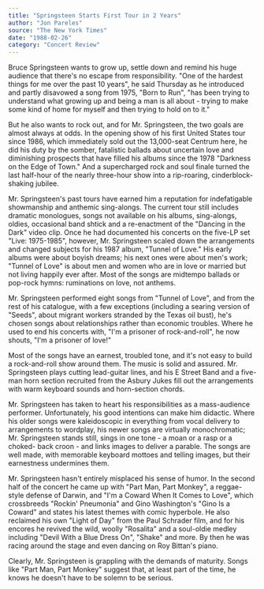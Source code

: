```yaml
---
title: "Springsteen Starts First Tour in 2 Years"
author: "Jon Pareles"
source: "The New York Times"
date: "1988-02-26"
category: "Concert Review"
---
```


Bruce Springsteen wants to grow up, settle down and remind his huge audience that there's no escape from responsibility. "One of the hardest things for me over the past 10 years", he said Thursday as he introduced and partly disavowed a song from 1975, "Born to Run", "has been trying to understand what growing up and being a man is all about - trying to make some kind of home for myself and then trying to hold on to it."

But he also wants to rock out, and for Mr. Springsteen, the two goals are almost always at odds. In the opening show of his first United States tour since 1986, which immediately sold out the 13,000-seat Centrum here, he did his duty by the somber, fatalistic ballads about uncertain love and diminishing prospects that have filled his albums since the 1978 "Darkness on the Edge of Town." And a supercharged rock and soul finale turned the last half-hour of the nearly three-hour show into a rip-roaring, cinderblock- shaking jubilee.

Mr. Springsteen's past tours have earned him a reputation for indefatigable showmanship and anthemic sing-alongs. The current tour still includes dramatic monologues, songs not available on his albums, sing-alongs, oldies, occasional band shtick and a re-enactment of the "Dancing in the Dark" video clip. Once he had documented his concerts on the five-LP set "Live: 1975-1985", however, Mr. Springsteen scaled down the arrangements and changed subjects for his 1987 album, "Tunnel of Love." His early albums were about boyish dreams; his next ones were about men's work; "Tunnel of Love" is about men and women who are in love or married but not living happily ever after. Most of the songs are midtempo ballads or pop-rock hymns: ruminations on love, not anthems.

Mr. Springsteen performed eight songs from "Tunnel of Love", and from the rest of his catalogue, with a few exceptions (including a searing version of "Seeds", about migrant workers stranded by the Texas oil bust), he's chosen songs about relationships rather than economic troubles. Where he used to end his concerts with, "I'm a prisoner of rock-and-roll", he now shouts, "I'm a prisoner of love!"

Most of the songs have an earnest, troubled tone, and it's not easy to build a rock-and-roll show around them. The music is solid and assured. Mr. Springsteen plays cutting lead-guitar lines, and his E Street Band and a five- man horn section recruited from the Asbury Jukes fill out the arrangements with warm keyboard sounds and horn-section chords.

Mr. Springsteen has taken to heart his responsibilities as a mass-audience performer. Unfortunately, his good intentions can make him didactic. Where his older songs were kaleidoscopic in everything from vocal delivery to arrangements to wordplay, his newer songs are virtually monochromatic; Mr. Springsteen stands still, sings in one tone \- a moan or a rasp or a choked- back croon - and links images to deliver a parable. The songs are well made, with memorable keyboard mottoes and telling images, but their earnestness undermines them.

Mr. Springsteen hasn't entirely misplaced his sense of humor. In the second half of the concert he came up with "Part Man, Part Monkey", a reggae-style defense of Darwin, and "I'm a Coward When It Comes to Love", which crossbreeds "Rockin' Pneumonia" and Gino Washington's "Gino Is a Coward" and states his latest themes with comic hyperbole. He also reclaimed his own "Light of Day" from the Paul Schrader film, and for his encores he revived the wild, woolly "Rosalita" and a soul-oldie medley including "Devil With a Blue Dress On", "Shake" and more. By then he was racing around the stage and even dancing on Roy Bittan's piano.

Clearly, Mr. Springsteen is grappling with the demands of maturity. Songs like "Part Man, Part Monkey" suggest that, at least part of the time, he knows he doesn't have to be solemn to be serious.
